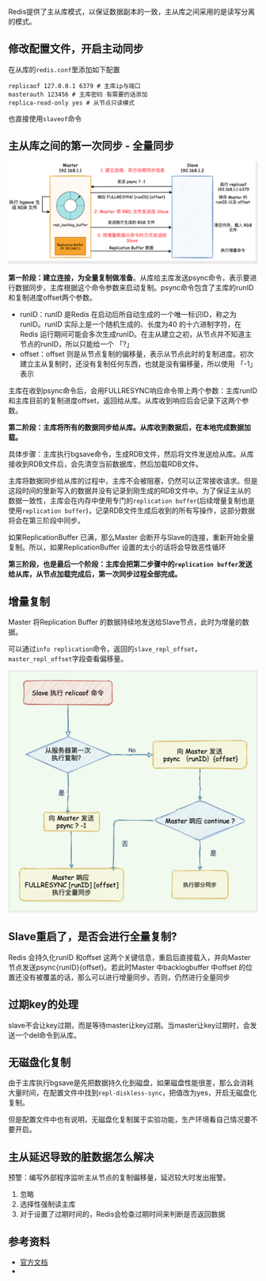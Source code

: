 Redis提供了主从库模式，以保证数据副本的一致，主从库之间采用的是读写分离的模式。

## 修改配置文件，开启主动同步
在从库的`redis.conf`里添加如下配置
```
replicaof 127.0.0.1 6379 # 主库ip与端口
masterauth 123456 # 主库密码 有需要的话添加
replica-read-only yes # 从节点只读模式
```

也直接使用`slaveof`命令

## 主从库之间的第一次同步 - 全量同步
![](b413f7ec-0d86-4ae8-bbe7-906c12a5ad6d.png)

**第一阶段：建立连接，为全量复制做准备**。从库给主库发送psync命令，表示要进行数据同步，主库根据这个命令参数来启动复制。psync命令包含了主库的runID和复制进度offset两个参数。
- runID：runID 是Redis 在启动后所自动生成的一个唯一标识ID，称之为runID。runID 实际上是一个随机生成的、长度为40 的十六进制字符，在Redis 运行期间可能会多次生成runID。在主从建立之初，从节点并不知道主节点的runID，所以只能给一个 「?」
- offset：offset 则是从节点复制的偏移量，表示从节点此时的复制进度。初次建立主从复制时，还没有复制任何东西，也就是没有偏移量，所以使用 「-1」表示

主库在收到psync命令后，会用FULLRESYNC响应命令带上两个参数：主库runID和主库目前的复制进度offset，返回给从库。从库收到响应后会记录下这两个参数。

**第二阶段：主库将所有的数据同步给从库。从库收到数据后，在本地完成数据加载。**

具体步骤：主库执行bgsave命令，生成RDB文件，然后将文件发送给从库。从库接收到RDB文件后，会先清空当前数据库，然后加载RDB文件。

主库将数据同步给从库的过程中，主库不会被阻塞，仍然可以正常接收请求。但是这段时间的里新写入的数据并没有记录到刚生成的RDB文件中。为了保证主从的数据一致性，主库会在内存中使用专门的`replication buffer`(后续增量复制也是使用`replication buffer`)，记录RDB文件生成后收到的所有写操作，这部分数据将会在第三阶段中同步。

如果ReplicationBuffer 已满，那么Master 会断开与Slave的连接，重新开始全量复制。所以，如果ReplicationBuffer 设置的太小的话将会导致恶性循环

**第三阶段，也是最后一个阶段：主库会把第二步骤中的`replication buffer`发送给从库，从节点加载完成后，第一次同步过程全部完成。**


## 增量复制
Master 将Replication Buffer 的数据持续地发送给Slave节点，此时为增量的数据。

可以通过`info replication`命令，返回的`slave_repl_offset`，`master_repl_offset`字段查看偏移量。

![](d39d6e8d-9f3f-40de-b051-3411c5fb1fe6.png)

## Slave重启了，是否会进行全量复制?
Redis 会持久化runID 和offset 这两个关键信息，重启后直接载入，并向Master 节点发送psync{runID}{offset}。若此时Master 中backlogbuffer 中offset 的位置还没有被覆盖的话，那么可以进行增量同步。否则，仍然进行全量同步


## 过期key的处理
slave不会让key过期，而是等待master让key过期。当master让key过期时，会发送一个del命令到从库。

## 无磁盘化复制
由于主库执行bgsave是先把数据持久化到磁盘，如果磁盘性能很差，那么会消耗大量时间，在配置文件中找到`repl-diskless-sync`，把值改为yes，开启无磁盘化复制。

但是配置文件中也有说明，无磁盘化复制属于实验功能，生产环境看自己情况要不要开启。

## 主从延迟导致的脏数据怎么解决
预警：编写外部程序监听主从节点的复制偏移量，延迟较大时发出报警。

1. 忽略
2. 选择性强制读主库
3. 对于设置了过期时间的，Redis会检查过期时间来判断是否返回数据


## 参考资料
- [官方文档](http://www.redis.cn/topics/replication.html)
- [](https://smartkeyerror.oss-cn-shenzhen.aliyuncs.com/Phyduck/redis/Redis%20%E4%B8%BB%E4%BB%8E%E5%A4%8D%E5%88%B6.pdf)